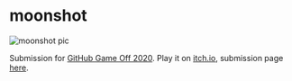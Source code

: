 # moonshot


![moonshot pic](https://img.itch.zone/aW1nLzQ3MTAyNTcucG5n/315x250%23c/Gjlaes.png)


Submission for [GitHub Game Off 2020](https://itch.io/jam/game-off-2020). Play it on [itch.io](https://alott.itch.io/moonshot), submission page [here](https://itch.io/jam/game-off-2020/rate/836596).
